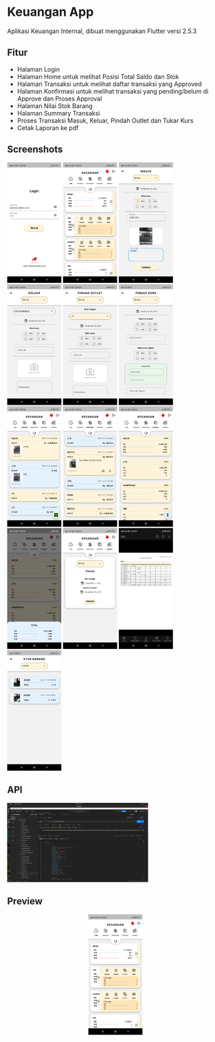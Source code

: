 
# Keuangan App

Aplikasi Keuangan Internal, dibuat menggunakan Flutter versi 2.5.3


## Fitur

- Halaman Login
- Halaman Home untuk melihat Posisi Total Saldo dan Stok
- Halaman Transaksi untuk melihat daftar transaksi yang Approved
- Halaman Konfirmasi untuk melihat transaksi yang pending/belum di Approve dan Proses Approval
- Halaman Nilai Stok Barang
- Halaman Summary Transaksi
- Proses Transaksi Masuk, Keluar, Pindah Outlet dan Tukar Kurs
- Cetak Laporan ke pdf 


## Screenshots

<p align="left"> 
    <img src="https://github.com/hairulloh-sukur/keuangan-app-flutter/blob/main/screenshot/Screenshot%20App%20Keuangan%20-%20Login.jpg" width=25% height=25%/>
    <img src="https://github.com/hairulloh-sukur/keuangan-app-flutter/blob/main/screenshot/Screenshot%20App%20Keuangan%20-%20HomePage.jpg" width=25% height=25%/>
    <img src="https://github.com/hairulloh-sukur/keuangan-app-flutter/blob/main/screenshot/Screenshot%20App%20Keuangan%20-%20Trx%20Masuk.jpg" width=25% height=25%/>
    <img src="https://github.com/hairulloh-sukur/keuangan-app-flutter/blob/main/screenshot/Screenshot%20App%20Keuangan%20-%20Trx%20Keluar.jpg" width=25% height=25%/>
    <img src="https://github.com/hairulloh-sukur/keuangan-app-flutter/blob/main/screenshot/Screenshot%20App%20Keuangan%20-%20Trx%20Pindah%20Outlet.jpg" width=25% height=25%/>  
    <img src="https://github.com/hairulloh-sukur/keuangan-app-flutter/blob/main/screenshot/Screenshot%20App%20Keuangan%20-%20Trx%20Pindah%20Kurs.jpg" width=25% height=25%/>
    <img src="https://github.com/hairulloh-sukur/keuangan-app-flutter/blob/main/screenshot/Screenshot%20App%20Keuangan%20-%20Transaksi.jpg" width=25% height=25%/>
    <img src="https://github.com/hairulloh-sukur/keuangan-app-flutter/blob/main/screenshot/Screenshot%20App%20Keuangan%20-%20Konfirmasi.jpg" width=25% height=25%/>
    <img src="https://github.com/hairulloh-sukur/keuangan-app-flutter/blob/main/screenshot/Screenshot%20App%20Keuangan%20-%20Summary%201.jpg" width=25% height=25%/>
    <img src="https://github.com/hairulloh-sukur/keuangan-app-flutter/blob/main/screenshot/Screenshot%20App%20Keuangan%20-%20Summary%202.jpg" width=25% height=25%/>
    <img src="https://github.com/hairulloh-sukur/keuangan-app-flutter/blob/main/screenshot/Screenshot%20App%20Keuangan%20-%20Laporan.jpg" width=25% height=25%/>   
    <img src="https://github.com/hairulloh-sukur/keuangan-app-flutter/blob/main/screenshot/Screenshot%20App%20Keuangan%20-%20Cetak%20Laporan%20Pdf.jpg" width=25% height=25%/>
    <img src="https://github.com/hairulloh-sukur/keuangan-app-flutter/blob/main/screenshot/Screenshot%20App%20Keuangan%20-%20Stok%20Barang.jpg" width=25% height=25%/>
</p>

## API

<p align="left"> 
    <img src="https://github.com/hairulloh-sukur/keuangan-app-flutter/blob/main/screenshot/Screenshot%20API.png" width=65% height=65%/> 
</p>

## Preview

<div align="center">
  <a href="https://www.youtube.com/watch?v=iX2uhSx1Nig"><img src="https://github.com/hairulloh-sukur/keuangan-app-flutter/blob/main/screenshot/Screenshot%20App%20Keuangan%20-%20HomePage.jpg" width=25% height=25% alt="Keuangan App"></a>
</div>


